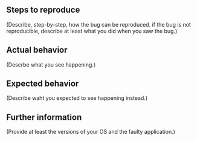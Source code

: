 ## Steps to reproduce

(Describe, step-by-step, how the bug can be reproduced. if the bug is not
reproducible, describe at least what you did when you saw the bug.)

## Actual behavior

(Descrbe what you see happening.)

## Expected behavior

(Describe waht you expected to see happening instead.)

## Further information

(Provide at least the versions of your OS and the faulty application.)
